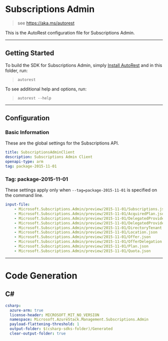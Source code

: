 # Subscriptions Admin
    
> see https://aka.ms/autorest

This is the AutoRest configuration file for Subscriptions Admin.

---
## Getting Started 
To build the SDK for Subscriptions Admin, simply [Install AutoRest](https://aka.ms/autorest/install) and in this folder, run:

> `autorest`

To see additional help and options, run:

> `autorest --help`
---

## Configuration

### Basic Information 
These are the global settings for the Subscriptions API.

``` yaml
title: SubscriptionsAdminClient
description: Subscriptions Admin Client
openapi-type: arm
tag: package-2015-11-01
```

### Tag: package-2015-11-01

These settings apply only when `--tag=package-2015-11-01` is specified on the command line.

``` yaml $(tag) == 'package-2015-11-01'
input-file:
    - Microsoft.Subscriptions.Admin/preview/2015-11-01/Subscriptions.json
    - Microsoft.Subscriptions.Admin/preview/2015-11-01/AcquiredPlan.json
    - Microsoft.Subscriptions.Admin/preview/2015-11-01/DelegatedProvider.json
    - Microsoft.Subscriptions.Admin/preview/2015-11-01/DelegatedProviderOffer.json
    - Microsoft.Subscriptions.Admin/preview/2015-11-01/DirectoryTenant.json
    - Microsoft.Subscriptions.Admin/preview/2015-11-01/Location.json
    - Microsoft.Subscriptions.Admin/preview/2015-11-01/Offer.json
    - Microsoft.Subscriptions.Admin/preview/2015-11-01/OfferDelegation.json
    - Microsoft.Subscriptions.Admin/preview/2015-11-01/Plan.json
    - Microsoft.Subscriptions.Admin/preview/2015-11-01/Quota.json
```

---
# Code Generation

## C# 

``` yaml $(csharp)
csharp:
  azure-arm: true
  license-header: MICROSOFT_MIT_NO_VERSION
  namespace: Microsoft.AzureStack.Management.Subscriptions.Admin
  payload-flattening-threshold: 1
  output-folder: $(csharp-sdks-folder)/Generated
  clear-output-folder: true
```
